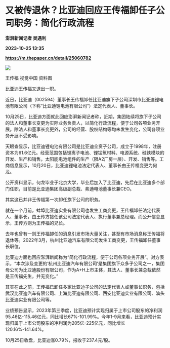 # 又被传退休？比亚迪回应王传福卸任子公司职务：简化行政流程
**澎湃新闻记者 吴遇利**

**2023-10-25 13:35**

**https://m.thepaper.cn/detail/25060782**

![](https://imagecloud.thepaper.cn/thepaper/image/275/630/493.jpg)

王传福 视觉中国 资料图

比亚迪王传福又退出一职。

近日，比亚迪（002594）董事长王传福卸任比亚迪旗下子公司深圳市比亚迪锂电池有限公司（下称“比亚迪锂电池有限公司”）法定代表人、董事长。

10月25日，比亚迪方面就此回应澎湃新闻记者称，近期，集团陆续将旗下子公司的法人和董事长变更为实际业务负责人，以简化行政流程，便于公司各项业务开展。除法人和董事长变更外，公司的经营、股权结构等均未发生变化，公司各项业务开展不受影响。

天眼查显示，比亚迪锂电池有限公司是比亚迪全资子公司，成立于1998年，注册资本为61.6亿元。经营范围包括锂离子电池、锂锰氧材料、电源系统、硅铁模块的开发、生产和销售，太阳能电池组件的生产（限A2厂房一层）、开发、销售等。工商信息显示，10月20日，比亚迪锂电池法定代表人、董事长由王传福变更为何龙。

公开资料显示，何龙毕业于北京大学，毕业后加入了比亚迪，先后在比亚迪多个部门任职，目前是比亚迪集团高级副总裁、弗迪电池董事长兼CEO。

其实这已并非王传福第一次卸任旗下公司的职务。

就在一个月前，蚌埠比亚迪实业有限公司也发生工商变更，王传福卸任法定代表人、董事长，由王传方接任该公司法定代表人、执行董事兼总经理。而公开信息显示，王传方则为王传福的兄长。

去年也曾有一则王传福卸任的消息引发市场大量关注，甚至有市场消息称王传福将退休等。2022年3月，杭州比亚迪汽车有限公司发生工商变更，王传福卸任董事长职位。

比亚迪方面也回应澎湃新闻称为“简化行政流程，便于公司各项业务开展”。对方表示，“本次涉及变更的‘杭州比亚迪汽车有限公司’是集团旗下众多子公司之一，集团母公司为比亚迪股份有限公司，作为A+H上市主体，其法人、董事长兼总裁依然是王传福先生，并无变化。”

其实在此之前，王传福已卸任多家比亚迪子公司的法定代表人或董事长职务，包括武汉比亚迪汽车有限公司、上海比亚迪有限公司、西安比亚迪实业有限公司、汕头比亚迪实业有限公司等。

业绩预告显示，2023年第三季度，比亚迪预计实现归属于上市公司股东的净利润95.46亿-115.46亿元，同比增长67%-101.99%。今年1-9月来看，比亚迪预计实现归属于上市公司股东的净利润为205亿-225亿元，同比增长120.16%-141.64%。

10月25日收盘，比亚迪涨0.79%，报收于237.4元/股。